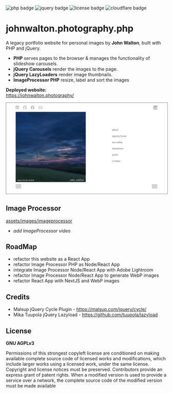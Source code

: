 
![php badge](https://img.shields.io/badge/PHP-v.7.4.33-99c.svg?logo=php&logoColor=99c&style=flat-square)
![jquery badge](https://img.shields.io/badge/jQuery-v.1.7.2-0769AD.svg?logo=jquery&logoColor=0985db&style=flat-square)
![license badge](https://img.shields.io/badge/License-AGPL_v3-yellow.svg?logo=gnu&logoColor=fafa78&style=flat-square)
![cloudflare badge](https://img.shields.io/endpoint?url=https://cloudflare-pages-badges.webmanager.workers.dev/?projectName=johnwalton-photography-php)


# johnwalton.photography.php
A legacy portfolio website for personal images by **John Walton**, built with PHP and jQuery.    


- **PHP** serves pages to the browser & manages the functionality of slideshow carousels.        
- **jQuery Carousels** render the images to the page.     
- **jQuery LazyLoaders** render image thumbnails.
- **ImageProcessor PHP** resize, label and sort the images
<!-- - **Note:** the Contact Form and Social Icons have been disabled for the demonstration site.  <br><br>     -->

**Deployed website:**   
https://johnwalton.photography/ 
<!-- https://johnwalton-photography-php.pages.dev/ -->

<!-- ![deployed website](./graphics/website-index-600.png) -->
<img src="./graphics/website-index-600.png" alt="deployed website" style="border: 1px solid grey;">

## Image Processor  

[assets/images/imageprocessor](https://github.com/forestDean/johnwalton.photography.php/tree/main/assets/images/imageprocessor)
- *add ImageProcessor video*

## RoadMap
- refactor this website as a React App
- refactor Image Processor PHP as Node/React App
- integrate Image Processor Node/React App with Adobe Lightroom
- refactor Image Processor Node/React App to generate WebP images
- refactor React App with NextJS and WebP images

## Credits
- Malsup jQuery Cycle Plugin - https://malsup.com/jquery/cycle/
- Mika Tuupola jQuery Lazyload - https://github.com/tuupola/lazyload

## License
**GNU AGPLv3**

Permissions of this strongest copyleft license are conditioned on making available complete source code of licensed works and modifications, which include larger works using a licensed work, under the same license. Copyright and license notices must be preserved. Contributors provide an express grant of patent rights. When a modified version is used to provide a service over a network, the complete source code of the modified version must be made available

